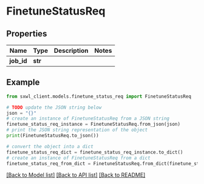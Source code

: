 # FinetuneStatusReq


## Properties

Name | Type | Description | Notes
------------ | ------------- | ------------- | -------------
**job_id** | **str** |  | 

## Example

```python
from sxwl_client.models.finetune_status_req import FinetuneStatusReq

# TODO update the JSON string below
json = "{}"
# create an instance of FinetuneStatusReq from a JSON string
finetune_status_req_instance = FinetuneStatusReq.from_json(json)
# print the JSON string representation of the object
print(FinetuneStatusReq.to_json())

# convert the object into a dict
finetune_status_req_dict = finetune_status_req_instance.to_dict()
# create an instance of FinetuneStatusReq from a dict
finetune_status_req_from_dict = FinetuneStatusReq.from_dict(finetune_status_req_dict)
```
[[Back to Model list]](../README.md#documentation-for-models) [[Back to API list]](../README.md#documentation-for-api-endpoints) [[Back to README]](../README.md)


